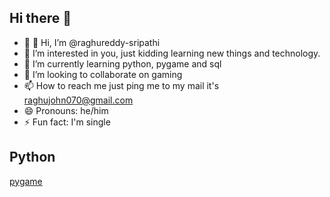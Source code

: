 ## Hi there 👋
- 🔭 👋 Hi, I’m @raghureddy-sripathi
- 👀 I’m interested in you, just kidding learning new things and technology.
- 🌱 I’m currently learning python, pygame and sql
- 💞️ I’m looking to collaborate on gaming 
- 📫 How to reach me just ping me to my mail it's raghujohn070@gmail.com
- 😄 Pronouns: he/him
- ⚡ Fun fact: I'm single

## Python
[pygame](https://github.com/raghureddy-sripathi/pygame/commits?author=raghureddy-sripathi)

<!--
**raghureddy-sripathi/raghureddy-sripathi** is a ✨ _special_ ✨ repository because its `README.md` (this file) appears on your GitHub profile.

Here are some ideas to get you started:

- 🔭 - 👋 Hi, I’m @raghureddy-sripathi
- 👀 I’m interested in you, just kidding learning new things and technology.
- 🌱 I’m currently learning python, pygame and sql
- 💞️ I’m looking to collaborate on gaming 
- 📫 How to reach me just ping me to my mail it's raghujohn070@gmail.com
- 😄 Pronouns: he/him
- ⚡ Fun fact: I'm single
-->
